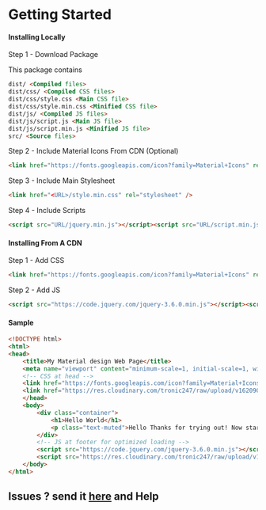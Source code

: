 # Getting Started

#### Installing Locally

  

Step 1 - Download Package

  
  
  

This package contains

  

```html
dist/ <Compiled files> 
dist/css/ <Compiled CSS files> 
dist/css/style.css <Main CSS file>
dist/css/style.min.css <Minified CSS file> 
dist/js/ <Compiled JS files> 
dist/js/script.js <Main JS file>
dist/js/script.min.js <Minified JS file>
src/ <Source files>
```

  
  

Step 2 - Include Material Icons From CDN (Optional)

  

```html
<link href="https://fonts.googleapis.com/icon?family=Material+Icons" rel="stylesheet" />
```

  
  

Step 3 - Include Main Stylesheet

  

```html
<link href="<URL>/style.min.css" rel="stylesheet" />
```

  
  

Step 4 - Include Scripts

  

```html
<script src="URL/jquery.min.js"></script><script src="URL/script.min.js"></script>
```

  
  
  

#### Installing From A CDN

  

Step 1 - Add CSS

  

```html
<link href="https://fonts.googleapis.com/icon?family=Material+Icons" rel="stylesheet" /><link href="https://res.cloudinary.com/tronic247/raw/upload/v1620900079/material.min.css" rel="stylesheet" />
```

  

Step 2 - Add JS

  

```html
<script src="https://code.jquery.com/jquery-3.6.0.min.js"></script><script src="https://res.cloudinary.com/tronic247/raw/upload/v1620900084/material.min.js"></script>
```

  
  
  

#### Sample

  

```html
<!DOCTYPE html>
<html>
<head>
	<title>My Material design Web Page</title>
	<meta name="viewport" content="minimum-scale=1, initial-scale=1, width=device-width">
	<!-- CSS at head -->
	<link href="https://fonts.googleapis.com/icon?family=Material+Icons" rel="stylesheet" />
	<link href="https://res.cloudinary.com/tronic247/raw/upload/v1620900079/material.min.css" rel="stylesheet" />
	</head>
	<body>
		<div class="container">
			<h1>Hello World</h1>
			<p class="text-muted">Hello Thanks for trying out! Now start designing</p>
		</div>
		<!-- JS at footer for optimized loading -->
		<script src="https://code.jquery.com/jquery-3.6.0.min.js"></script>
		<script src="https://res.cloudinary.com/tronic247/raw/upload/v1620900084/material.min.js"></script>
	</body>
</html>
```

## Issues ? send it [here](https://github.com/Tronic247/material/issues/new/choose) and Help 
